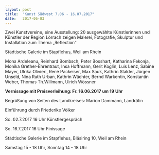 ```yaml
---
layout: post
title:  "Kunst Südwest 7.06 - 16.07.2017"
date:   2017-06-03
---
```


<p class="intro">
Zwei Kunstvereine, eine Ausstellung: 
20 ausgewählte Künstlerinnen und Künstler der Region Lörrach zeigen Malerei, Fotografie, Skulptur und Installation zum Thema „Reflection“


Städtische Galerie im Stapflehus, Weil am Rhein
</p>

Mona Ardeleanu, Reinhard Bombsch, Peter Bosshart, Katharina Fekonja, Monika Grether-Ehrentraut, Insa Hoffmann, Gerit Koglin, Luis Lenz, Sabine Mayer, Ulrika Olivieri, René Packeiser, Max Sauk, Kathrin Stalder, Jürgen Unseld, Nina Ruth Urban, Kathrin Wächter, Bernd Warkentin, Konstantin Weber, Thomas Th.Willmann, Ulrich Wössner

 
**Vernissage mit Preisverleihung: Fr. 16.06.2017 um 19 Uhr**

Begrüßung von Seiten des Landkreises: Marion Dammann, Landrätin

Einführung durch Friederike  Völker

So. 	02.7.2017 16 Uhr 	 Künstlergespräch

So. 	16.7.2017 16 Uhr 	 Finissage


Städtische Galerie im Stapflehus, Bläsiring 10, Weil am Rhein

Samstag 15 - 18 Uhr, Sonntag 14 - 18 Uhr
		
		
		



